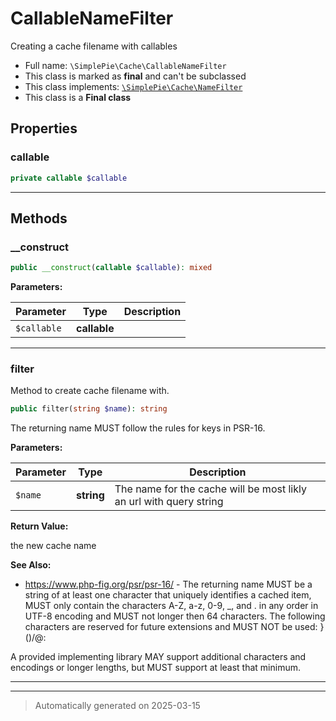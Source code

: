 
# CallableNameFilter

Creating a cache filename with callables



* Full name: `\SimplePie\Cache\CallableNameFilter`
* This class is marked as **final** and can't be subclassed
* This class implements:
[`\SimplePie\Cache\NameFilter`](./NameFilter.md)
* This class is a **Final class**



## Properties


### callable



```php
private callable $callable
```






***

## Methods


### __construct



```php
public __construct(callable $callable): mixed
```








**Parameters:**

| Parameter | Type | Description |
|-----------|------|-------------|
| `$callable` | **callable** |  |





***

### filter

Method to create cache filename with.

```php
public filter(string $name): string
```

The returning name MUST follow the rules for keys in PSR-16.






**Parameters:**

| Parameter | Type | Description |
|-----------|------|-------------|
| `$name` | **string** | The name for the cache will be most likly an url with query string |


**Return Value:**

the new cache name




**See Also:**

* https://www.php-fig.org/psr/psr-16/ - The returning name MUST be a string of at least one character
that uniquely identifies a cached item, MUST only contain the
characters A-Z, a-z, 0-9, _, and . in any order in UTF-8 encoding
and MUST not longer then 64 characters. The following characters
are reserved for future extensions and MUST NOT be used: }()/\@:

A provided implementing library MAY support additional characters
and encodings or longer lengths, but MUST support at least that
minimum.

***


***
> Automatically generated on 2025-03-15
